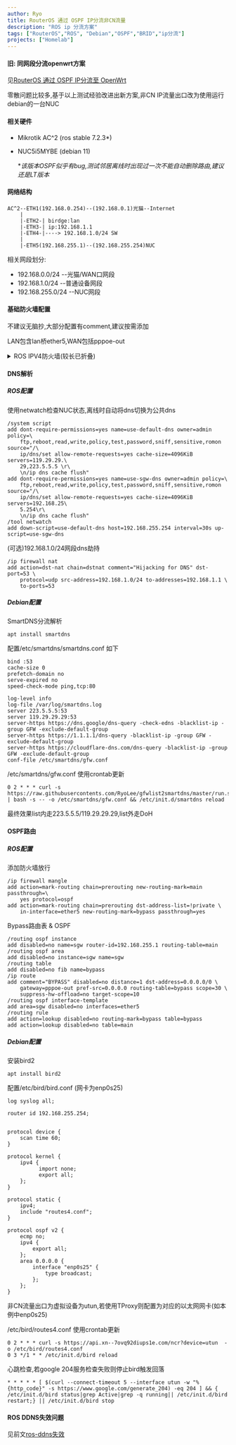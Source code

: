 ```yaml
---
author: Ryo
title: RouterOS 通过 OSPF IP分流非CN流量
description: "ROS ip 分流方案"
tags: ["RouterOS","ROS", "Debian","OSPF","BRID","ip分流"]
projects: ["Homelab"]
---
```


#### 旧: 同网段分流openwrt方案

见[RouterOS 通过 OSPF IP分流至 OpenWrt](https://blog.xn--7ovq92diups1e.com/post/homelab-ros-ospf/)

零散问题比较多,基于以上测试经验改进出新方案,非CN IP流量出口改为使用运行debian的一台NUC

#### 相关硬件
- Mikrotik AC^2 (ros stable 7.2.3*)
- NUC5i5MYBE (debian 11)

    **该版本OSPF似乎有bug,测试邻居离线时出现过一次不能自动删除路由,建议还是LT版本*

#### 网络结构
```
AC^2--ETH1(192.168.0.254)--(192.168.0.1)光猫--Internet
    |
    |-ETH2-| birdge:lan
    |-ETH3-| ip:192.168.1.1
    |-ETH4-|----> 192.168.1.0/24 SW
    |
    |-ETH5(192.168.255.1)--(192.168.255.254)NUC
```

相关网段划分:
- 192.168.0.0/24 --光猫/WAN口网段
- 192.168.1.0/24 --普通设备网段
- 192.168.255.0/24 --NUC网段
#### 基础防火墙配置
不建议无脑抄,大部分配置有comment,建议按需添加
 
LAN包含lan桥ether5,WAN包括pppoe-out
<details>
  <summary>ROS IPV4防火墙(较长已折叠)</summary>

```ros
/ip firewall address-list
add address=0.0.0.0/8 comment="defconf: RFC6890" list=no_forward_ipv4
add address=169.254.0.0/16 comment="defconf: RFC6890" list=no_forward_ipv4
add address=224.0.0.0/4 comment="defconf: multicast" list=no_forward_ipv4
add address=255.255.255.255 comment="defconf: RFC6890" list=no_forward_ipv4
add address=192.168.233.233 list=BOT
add address=192.168.0.0/16 list=private
add address=10.0.0.0/8 list=private
add address=172.16.0.0/12 list=private
/ip firewall filter
add action=drop chain=input comment=ANTI-BOT disabled=yes src-address-list=\
    BOT
add action=accept chain=input comment=Accept-OSPF protocol=ospf
add action=accept chain=input comment=Accept-LAN-DNS dst-address=192.168.1.1 \
    dst-port=53 protocol=udp
add action=accept chain=input comment=Accept-NTP dst-port=123 protocol=udp
add action=drop chain=input comment=BLOCK-DNS dst-port=53 in-interface-list=\
    WAN protocol=udp
add action=drop chain=input comment=BLOCK-DoT dst-port=53 in-interface-list=\
    WAN protocol=tcp
add action=drop chain=input comment=BLOCK-HTTP dst-port=80 in-interface-list=\
    WAN protocol=tcp
add action=drop chain=input comment=BLOCK-HTTPS dst-port=443 \
    in-interface-list=WAN protocol=tcp
add action=accept chain=input comment=\
    "defconf: accept established,related,untracked" connection-state=\
    established,related,untracked
add action=drop chain=input comment="defconf: drop invalid" connection-state=\
    invalid
add action=accept chain=input comment="defconf: accept ICMP" log-prefix=\
    IPv4-ping protocol=icmp
add action=accept chain=input comment=\
    "defconf: accept to local loopback (for CAPsMAN)" dst-address=127.0.0.1
add action=drop chain=input comment="defconf: drop all not coming from LAN" \
    in-interface-list=!LAN
add action=accept chain=forward comment="defconf: accept in ipsec policy" \
    ipsec-policy=in,ipsec
add action=accept chain=forward comment="defconf: accept out ipsec policy" \
    ipsec-policy=out,ipsec
add action=fasttrack-connection chain=forward comment="defconf: fasttrack" \
    connection-state=established,related hw-offload=yes
add action=accept chain=forward comment=\
    "defconf: accept established,related, untracked" connection-state=\
    established,related,untracked
add action=drop chain=forward comment="defconf: drop invalid" \
    connection-state=invalid
add action=drop chain=forward comment=\
    "defconf: drop all from WAN not DSTNATed" connection-nat-state=!dstnat \
    connection-state=new in-interface-list=WAN
add action=drop chain=forward comment="defconf: drop bad forward IPs" \
    src-address-list=no_forward_ipv4
add action=drop chain=forward comment="defconf: drop bad forward IPs" \
    dst-address-list=no_forward_ipv4
/ip firewall nat
add action=masquerade chain=srcnat comment="Hairpin NAT" dst-address=\
    192.168.1.0/24 out-interface=lan src-address=192.168.1.0/24
add action=masquerade chain=srcnat comment=ONU dst-address=192.168.0.0/24 \
    src-address=192.168.1.0/24
add action=masquerade chain=srcnat comment="defconf: masquerade" \
    ipsec-policy=out,none out-interface-list=WAN
```
</details>

#### DNS解析

##### ROS配置
使用netwatch检查NUC状态,离线时自动将dns切换为公共dns
```ros
/system script
add dont-require-permissions=yes name=use-default-dns owner=admin policy=\
    ftp,reboot,read,write,policy,test,password,sniff,sensitive,romon source="/\
    ip/dns/set allow-remote-requests=yes cache-size=4096KiB servers=119.29.29.\
    29,223.5.5.5 \r\
    \n/ip dns cache flush"
add dont-require-permissions=yes name=use-sgw-dns owner=admin policy=\
    ftp,reboot,read,write,policy,test,password,sniff,sensitive,romon source="/\
    ip/dns/set allow-remote-requests=yes cache-size=4096KiB servers=192.168.25\
    5.254\r\
    \n/ip dns cache flush"
/tool netwatch
add down-script=use-default-dns host=192.168.255.254 interval=30s up-script=use-sgw-dns
```
(可选)192.168.1.0/24网段dns劫持
```ros
/ip firewall nat
add action=dst-nat chain=dstnat comment="Hijacking for DNS" dst-port=53 \
    protocol=udp src-address=192.168.1.0/24 to-addresses=192.168.1.1 \
    to-ports=53
```
##### Debian配置
SmartDNS分流解析
```
apt install smartdns
```
配置/etc/smartdns/smartdns.conf 如下
```
bind :53
cache-size 0
prefetch-domain no
serve-expired no
speed-check-mode ping,tcp:80

log-level info
log-file /var/log/smartdns.log
server 223.5.5.5:53
server 119.29.29.29:53
server-https https://dns.google/dns-query -check-edns -blacklist-ip -group GFW -exclude-default-group
server-https https://1.1.1.1/dns-query -blacklist-ip -group GFW -exclude-default-group
server-https https://cloudflare-dns.com/dns-query -blacklist-ip -group GFW -exclude-default-group
conf-file /etc/smartdns/gfw.conf
```
/etc/smartdns/gfw.conf 使用crontab更新
```
0 2 * * * curl -s https://raw.githubusercontents.com/RyoLee/gfwlist2smartdns/master/run.sh | bash -s -- -o /etc/smartdns/gfw.conf && /etc/init.d/smartdns reload
```
最终效果list内走223.5.5.5/119.29.29.29,list外走DoH

#### OSPF路由

##### ROS配置
添加防火墙放行
```ros
/ip firewall mangle
add action=mark-routing chain=prerouting new-routing-mark=main passthrough=\
    yes protocol=ospf
add action=mark-routing chain=prerouting dst-address-list=!private \
    in-interface=ether5 new-routing-mark=bypass passthrough=yes
```
Bypass路由表 & OSPF
```ros
/routing ospf instance
add disabled=no name=sgw router-id=192.168.255.1 routing-table=main
/routing ospf area
add disabled=no instance=sgw name=sgw
/routing table
add disabled=no fib name=bypass
/ip route
add comment="BYPASS" disabled=no distance=1 dst-address=0.0.0.0/0 \
    gateway=pppoe-out pref-src=0.0.0.0 routing-table=bypass scope=30 \
    suppress-hw-offload=no target-scope=10
/routing ospf interface-template
add area=sgw disabled=no interfaces=ether5
/routing rule
add action=lookup disabled=no routing-mark=bypass table=bypass
add action=lookup disabled=no table=main
```
##### Debian配置
安装bird2
```
apt install bird2
```

配置/etc/bird/bird.conf (网卡为enp0s25)
```
log syslog all;

router id 192.168.255.254;


protocol device {
	scan time 60;
}

protocol kernel {
	ipv4 {
	      import none;
	      export all;
	};
}

protocol static {
	ipv4;
	include "routes4.conf";
}

protocol ospf v2 {
    ecmp no;
  	ipv4 {
		export all;
	};
	area 0.0.0.0 {
		interface "enp0s25" {
			type broadcast;
		};
	};
}
```
非CN流量出口为虚拟设备为utun,若使用TProxy则配置为对应的以太网网卡(如本例中enp0s25)

/etc/bird/routes4.conf 使用crontab更新
```
0 2 * * * curl -s https://api.xn--7ovq92diups1e.com/ncr?device=utun  -o /etc/bird/routes4.conf
0 3 */1 * * /etc/init.d/bird reload
```

心跳检查,若google 204服务检查失败则停止bird触发回落
```
* * * * * [ $(curl --connect-timeout 5 --interface utun -w "%{http_code}" -s https://www.google.com/generate_204) -eq 204 ] && { /etc/init.d/bird status|grep Active|grep -q running|| /etc/init.d/bird restart;} || /etc/init.d/bird stop
```
#### ROS DDNS失效问题
见前文[ros-ddns失效](https://blog.xn--7ovq92diups1e.com/post/homelab-ros-ospf/#ros-ddns%e5%a4%b1%e6%95%88)